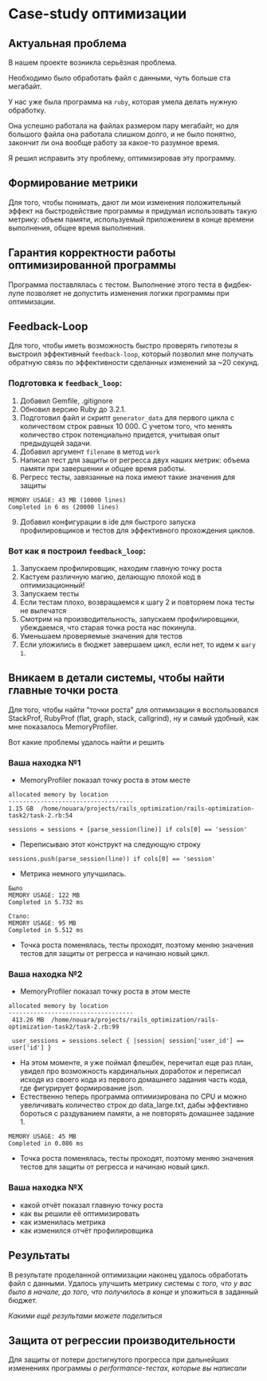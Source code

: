 # Case-study оптимизации

## Актуальная проблема
В нашем проекте возникла серьёзная проблема.

Необходимо было обработать файл с данными, чуть больше ста мегабайт.

У нас уже была программа на `ruby`, которая умела делать нужную обработку.

Она успешно работала на файлах размером пару мегабайт, но для большого файла она работала слишком долго, и не было понятно, закончит ли она вообще работу за какое-то разумное время.

Я решил исправить эту проблему, оптимизировав эту программу.

## Формирование метрики
Для того, чтобы понимать, дают ли мои изменения положительный эффект на быстродействие программы я придумал использовать такую метрику: объем памяти, используемый приложением в конце времени выполнения, общее время выполнения.

## Гарантия корректности работы оптимизированной программы
Программа поставлялась с тестом. Выполнение этого теста в фидбек-лупе позволяет не допустить изменения логики программы при оптимизации.

## Feedback-Loop
Для того, чтобы иметь возможность быстро проверять гипотезы я выстроил эффективный `feedback-loop`, который позволил мне получать обратную связь по эффективности сделанных изменений за ~20 секунд.

### Подготовка к `feedback_loop`: 
1. Добавил Gemfile, .gitignore
2. Обновил версию Ruby до 3.2.1.
3. Подготовил файл и скрипт `generator_data` для первого цикла с количеством строк равных 10 000. С учетом того, что менять количество строк потенциально придется, учитывая опыт предыдущей задачи.
4. Добавил аргумент `filename` в метод `work`
5. Написал тест для защиты от регресса двух наших метрик: объема памяти при завершении и общее время работы.
6. Регресс тесты, завязанные на пока имеют такие значения для защиты

```
MEMORY USAGE: 43 MB (10000 lines)
Completed in 6 ms (20000 lines)
```   
9. Добавил конфигурации в ide для быстрого запуска профилировщиков и тестов для эффективного прохождения циклов.

### Вот как я построил `feedback_loop`:
1. Запускаем профилировщик, находим главную точку роста
2. Кастуем различную магию, делающую плохой код в оптимизационный!
3. Запускаем тесты
4. Если тестам плохо, возвращаемся к шагу 2 и повторяем пока тесты не вылечатся
5. Смотрим на производительность, запускаем профилировщики, убеждаемся, что старая точка роста нас покинула.
6. Уменьшаем проверяемые значения для тестов
7. Если уложились в бюджет завершаем цикл, если нет, то идем к `шагу 1`.

## Вникаем в детали системы, чтобы найти главные точки роста
Для того, чтобы найти "точки роста" для оптимизации я воспользовался StackProf, RubyProf (flat, graph, stack, callgrind), ну и самый удобный, как мне показалось MemoryProfiler.
    
Вот какие проблемы удалось найти и решить

### Ваша находка №1
- MemoryProfiler показал точку роста в этом месте 
```
allocated memory by location
-----------------------------------
1.15 GB  /home/nouara/projects/rails_optimization/rails-optimization-task2/task-2.rb:54
    
sessions = sessions + [parse_session(line)] if cols[0] == 'session'
```
- Переписываю этот конструкт на следующую строку
```
sessions.push(parse_session(line)) if cols[0] == 'session'
```
- Метрика немного улучшилась. 
```
Было
MEMORY USAGE: 122 MB
Completed in 5.732 ms
```
```
Стало: 
MEMORY USAGE: 95 MB
Completed in 5.512 ms
```
- Точка роста поменялась, тесты проходят, поэтому меняю значения тестов для защиты от регресса и начинаю новый цикл.

### Ваша находка №2
- MemoryProfiler показал точку роста в этом месте
```
allocated memory by location
-----------------------------------
 413.26 MB  /home/nouara/projects/rails_optimization/rails-optimization-task2/task-2.rb:99    
 
 user_sessions = sessions.select { |session| session['user_id'] == user['id'] }
```
- На этом моменте, я уже поймал флешбек, перечитал еще раз план, увидел про возможность кардинальных доработок и переписал исходя из своего кода из первого домашнего задания часть кода, где фигурирует формирование json. 
- Естественно теперь программа оптимизирована по CPU и можно увеличивать количество строк до data_large.txt, дабы эффективно бороться с раздуванием памяти, а не повторять домашнее задание 1. 
```
MEMORY USAGE: 45 MB
Completed in 0.086 ms
```
- Точка роста поменялась, тесты проходят, поэтому меняю значения тестов для защиты от регресса и начинаю новый цикл.

### Ваша находка №X
- какой отчёт показал главную точку роста
- как вы решили её оптимизировать
- как изменилась метрика
- как изменился отчёт профилировщика

## Результаты
В результате проделанной оптимизации наконец удалось обработать файл с данными.
Удалось улучшить метрику системы с *того, что у вас было в начале, до того, что получилось в конце* и уложиться в заданный бюджет.

*Какими ещё результами можете поделиться*

## Защита от регрессии производительности
Для защиты от потери достигнутого прогресса при дальнейших изменениях программы *о performance-тестах, которые вы написали*
